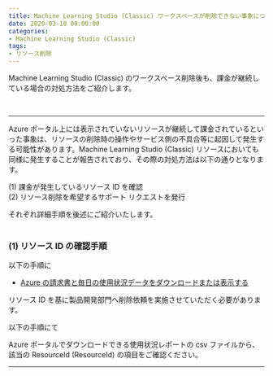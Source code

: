 ```yaml
---
title: Machine Learning Studio (Classic) ワークスペースが削除できない事象について
date: 2020-03-10 00:00:00
categories:
- Machine Learning Studio (Classic)
tags:
- リソース削除
---
```

Machine Learning Studio (Classic) のワークスペース削除後も、課金が継続している場合の対処方法をご紹介します。  
<!-- more -->
<br>

***
Azure ポータル上には表示されていないリソースが継続して課金されているといった事象は、リソースの削除時の操作やサービス側の不具合等に起因して発生する可能性があります。Machine Learning Studio (Classic) リソースにおいても同様に発生することが報告されており、その際の対処方法は以下の通りとなります。

(1) 課金が発生しているリソース ID を確認  
(2) リソース削除を希望するサポート リクエストを発行

それぞれ詳細手順を後述にご紹介いたします。  
<br>

### (1) リソース ID の確認手順

以下の手順に

- [Azure の請求書と毎日の使用状況データをダウンロードまたは表示する](https://docs.microsoft.com/ja-jp/azure/cost-management-billing/manage/download-azure-invoice-daily-usage-date)






リソース ID を基に製品開発部門へ削除依頼を実施させていただく必要があります。  

以下の手順にて

Azure ポータルでダウンロードできる使用状況レポートの csv ファイルから、該当の ResourceId (ResourceId) の項目をご確認ください。  





***